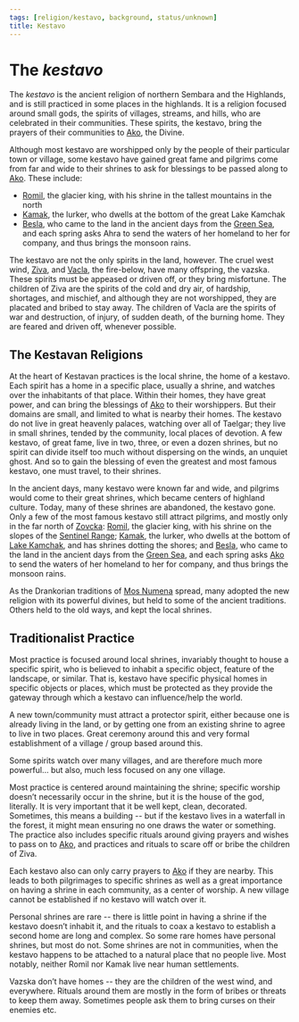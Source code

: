 ```yaml
---
tags: [religion/kestavo, background, status/unknown]
title: Kestavo
---
```


# The *kestavo*

The *kestavo* is the ancient religion of northern Sembara and the Highlands, and is still practiced in some places in the highlands. It is a religion focused around small gods, the spirits of villages, streams, and hills, who are celebrated in their communities. These spirits, the kestavo, bring the prayers of their communities to [Ako](<../gods/high-gods/ako.md>), the Divine. 

Although most kestavo are worshipped only by the people of their particular town or village, some kestavo have gained great fame and pilgrims come from far and wide to their shrines to ask for blessings to be passed along to [Ako](<../gods/high-gods/ako.md>). These include:

* [Romil](<../gods/kestavo/romil.md>), the glacier king, with his shrine in the tallest mountains in the north
* [Kamak](<../gods/kestavo/kamak.md>), the lurker, who dwells at the bottom of the great Lake Kamchak
* [Besla](<../gods/kestavo/besla.md>), who came to the land in the ancient days from the [Green Sea](<../../gazetteer/green-sea.md>), and each spring asks Ahra to send the waters of her homeland to her for company, and thus brings the monsoon rains.

The kestavo are not the only spirits in the land, however. The cruel west wind, [Ziva](<../gods/kestavo/ziva.md>), and [Vacla](<../gods/kestavo/vacla.md>), the fire-below, have many offspring, the vazska. These spirits must be appeased or driven off, or they bring misfortune. The children of Ziva are the spirits of the cold and dry air, of hardship, shortages, and mischief, and although they are not worshipped, they are placated and bribed to stay away. The children of Vacla are the spirits of war and destruction, of injury, of sudden death, of the burning home. They are feared and driven off, whenever possible.  

## The Kestavan Religions

At the heart of Kestavan practices is the local shrine, the home of a kestavo. Each spirit has a home in a specific place, usually a shrine, and watches over the inhabitants of that place. Within their homes, they have great power, and can bring the blessings of [Ako](<../gods/high-gods/ako.md>) to their worshippers. But their domains are small, and limited to what is nearby their homes. The kestavo do not live in great heavenly palaces, watching over all of Taelgar; they live in small shrines, tended by the community, local places of devotion. A few kestavo, of great fame, live in two, three, or even a dozen shrines, but no spirit can divide itself too much without dispersing on the winds, an unquiet ghost. And so to gain the blessing of even the greatest and most famous kestavo, one must travel, to their shrines. 

In the ancient days, many kestavo were known far and wide, and pilgrims would come to their great shrines, which became centers of highland culture. Today, many of these shrines are abandoned, the kestavo gone. Only a few of the most famous kestavo still attract pilgrims, and mostly only in the far north of [Zovcka](<../../gazetteer/greater-sembara/zimkovia/zovcka.md>): [Romil](<../gods/kestavo/romil.md>), the glacier king, with his shrine on the slopes of the [Sentinel Range](<../../gazetteer/sentinel-range/sentinel-range.md>); [Kamak](<../gods/kestavo/kamak.md>), the lurker, who dwells at the bottom of [Lake Kamchak](<../../gazetteer/greater-sembara/rivers/volta-watershed/lake-kamchak.md>), and has shrines dotting the shores; and [Besla](<../gods/kestavo/besla.md>), who came to the land in the ancient days from the [Green Sea](<../../gazetteer/green-sea.md>), and each spring asks [Ako](<../gods/high-gods/ako.md>) to send the waters of her homeland to her for company, and thus brings the monsoon rains.  

As the Drankorian traditions of [Mos Numena](<./mos-numena.md>) spread, many adopted the new religion with its powerful divines, but held to some of the ancient traditions. Others held to the old ways, and kept the local shrines.

## Traditionalist Practice  

Most practice is focused around local shrines, invariably thought to house a specific spirit, who is believed to inhabit a specific object, feature of the landscape, or similar. That is, kestavo have specific physical homes in specific objects or places, which must be protected as they provide the gateway through which a kestavo can influence/help the world.  

A new town/community must attract a protector spirit, either because one is already living in the land, or by getting one from an existing shrine to agree to live in two places. Great ceremony around this and very formal establishment of a village / group based around this.  

Some spirits watch over many villages, and are therefore much more powerful… but also, much less focused on any one village.  

Most practice is centered around maintaining the shrine; specific worship doesn’t necessarily occur in the shrine, but it is the house of the god, literally. It is very important that it be well kept, clean, decorated. Sometimes, this means a building -- but if the kestavo lives in a waterfall in the forest, it might mean ensuring no one draws the water or something. The practice also includes specific rituals around giving prayers and wishes to pass on to [Ako](<../gods/high-gods/ako.md>), and practices and rituals to scare off or bribe the children of Ziva.   



Each kestavo also can only carry prayers to [Ako](<../gods/high-gods/ako.md>) if they are nearby. This leads to both pilgrimages to specific shrines as well as a great importance on having a shrine in each community, as a center of worship. A new village cannot be established if no kestavo will watch over it.



Personal shrines are rare -- there is little point in having a shrine if the kestavo doesn’t inhabit it, and the rituals to coax a kestavo to establish a second home are long and complex. So some rare homes have personal shrines, but most do not. Some shrines are not in communities, when the kestavo happens to be attached to a natural place that no people live. Most notably, neither Romil nor Kamak live near human settlements.

Vazska don’t have homes -- they are the children of the west wind, and everywhere. Rituals around them are mostly in the form of bribes or threats to keep them away. Sometimes people ask them to bring curses on their enemies etc. 






